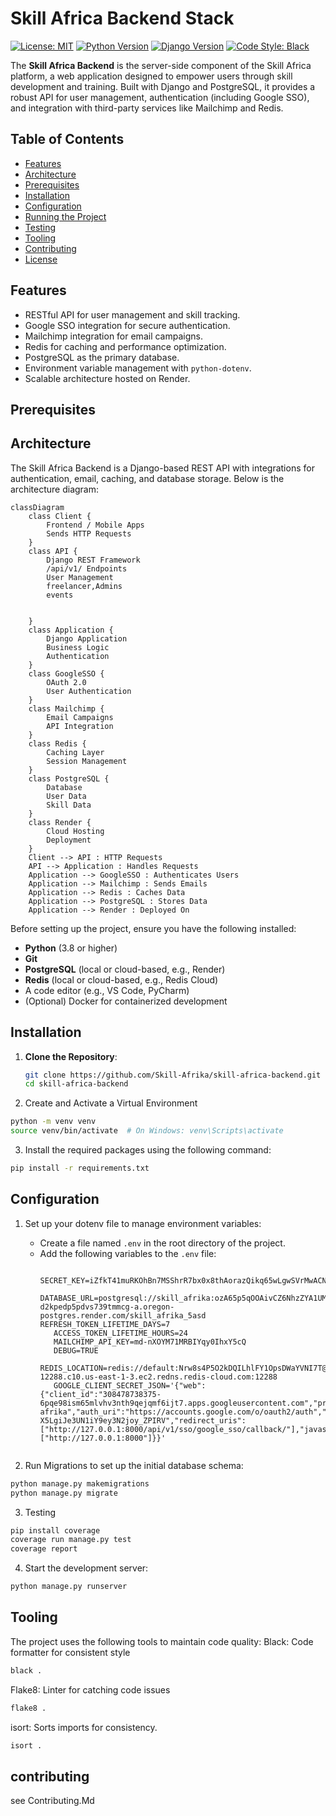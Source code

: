 # Skill Africa Backend Stack 

[![License: MIT](https://img.shields.io/badge/License-MIT-yellow.svg)](https://opensource.org/licenses/MIT)
[![Python Version](https://img.shields.io/badge/python-3.8%2B-blue)](https://www.python.org/)
[![Django Version](https://img.shields.io/badge/django-4.2%2B-blue)](https://www.djangoproject.com/)
[![Code Style: Black](https://img.shields.io/badge/code%20style-black-000000.svg)](https://github.com/psf/black)

The **Skill Africa Backend** is the server-side component of the Skill Africa platform, a web application designed to empower users through skill development and training. Built with Django and PostgreSQL, it provides a robust API for user management, authentication (including Google SSO), and integration with third-party services like Mailchimp and Redis.

## Table of Contents

- [Features](#features)
- [Architecture](#architecture)
- [Prerequisites](#prerequisites)
- [Installation](#installation)
- [Configuration](#configuration)
- [Running the Project](#running-the-project)
- [Testing](#testing)
- [Tooling](#tooling)
- [Contributing](#contributing)
- [License](#license)

## Features

- RESTful API for user management and skill tracking.
- Google SSO integration for secure authentication.
- Mailchimp integration for email campaigns.
- Redis for caching and performance optimization.
- PostgreSQL as the primary database.
- Environment variable management with `python-dotenv`.
- Scalable architecture hosted on Render.

## Prerequisites
## Architecture

The Skill Africa Backend is a Django-based REST API with integrations for authentication, email, caching, and database storage. Below is the architecture diagram:

```mermaid
classDiagram
    class Client {
        Frontend / Mobile Apps
        Sends HTTP Requests
    }
    class API {
        Django REST Framework
        /api/v1/ Endpoints
        User Management
        freelancer,Admins
        events
        

    }
    class Application {
        Django Application
        Business Logic
        Authentication
    }
    class GoogleSSO {
        OAuth 2.0
        User Authentication
    }
    class Mailchimp {
        Email Campaigns
        API Integration
    }
    class Redis {
        Caching Layer
        Session Management
    }
    class PostgreSQL {
        Database
        User Data
        Skill Data
    }
    class Render {
        Cloud Hosting
        Deployment
    }
    Client --> API : HTTP Requests
    API --> Application : Handles Requests
    Application --> GoogleSSO : Authenticates Users
    Application --> Mailchimp : Sends Emails
    Application --> Redis : Caches Data
    Application --> PostgreSQL : Stores Data
    Application --> Render : Deployed On
 ```

Before setting up the project, ensure you have the following installed:
- **Python** (3.8 or higher)
- **Git**
- **PostgreSQL** (local or cloud-based, e.g., Render)
- **Redis** (local or cloud-based, e.g., Redis Cloud)
- A code editor (e.g., VS Code, PyCharm)
- (Optional) Docker for containerized development

## Installation

1. **Clone the Repository**:
   ```bash
   git clone https://github.com/Skill-Afrika/skill-africa-backend.git
   cd skill-africa-backend
   ```

2. Create and Activate a Virtual Environment

```bash
python -m venv venv
source venv/bin/activate  # On Windows: venv\Scripts\activate
```

3. Install the required packages using the following command:

```bash
pip install -r requirements.txt 
```
## Configuration
1. Set up your dotenv file to manage environment variables:

   - Create a file named `.env` in the root directory of the project.
   - Add the following variables to the `.env` file:
     ```plaintext
        SECRET_KEY=iZfkT41muRKOhBn7MSShrR7bx0x8thAorazQikq65wLgwSVrMwACNY6xsj9VuuEZ0AKpHQtt8iFYSxMRUE4SF1gfcVNkBLNRqLBo
        DATABASE_URL=postgresql://skill_afrika:ozA65p5qOOAivCZ6NhzZYA1UM7zGFuRO@dpg-d2kpedp5pdvs739tmmcg-a.oregon-postgres.render.com/skill_afrika_5asd        REFRESH_TOKEN_LIFETIME_DAYS=7
        ACCESS_TOKEN_LIFETIME_HOURS=24
        MAILCHIMP_API_KEY=md-nXOYM71MRBIYqy0IhxY5cQ
        DEBUG=TRUE
        REDIS_LOCATION=redis://default:Nrw8s4P5O2kDQILhlFY1OpsDWaYVNI7T@redis-12288.c10.us-east-1-3.ec2.redns.redis-cloud.com:12288
        GOOGLE_CLIENT_SECRET_JSON='{"web":{"client_id":"308478738375-6pqe98ism65mlvhv3nth9qejqmf6ijt7.apps.googleusercontent.com","project_id":"skill-afrika","auth_uri":"https://accounts.google.com/o/oauth2/auth","token_uri":"https://oauth2.googleapis.com/token","auth_provider_x509_cert_url":"https://www.googleapis.com/oauth2/v1/certs","client_secret":"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","redirect_uris":["http://127.0.0.1:8000/api/v1/sso/google_sso/callback/"],"javascript_origins":["http://127.0.0.1:8000"]}}'
    ```

2. Run Migrations to set up the initial database schema:

```bash
python manage.py makemigrations
python manage.py migrate
```
3. Testing

```bash
pip install coverage
coverage run manage.py test
coverage report
```

4. Start the development server:

```bash
python manage.py runserver
```
## Tooling 
The project uses the following tools to maintain code quality:
Black: Code formatter for consistent style
```bash
black .
```
Flake8: Linter for catching code issues
```bash
flake8 .
```
isort: Sorts imports for consistency.
```bash
isort .
```
##  contributing 
see Contributing.Md
